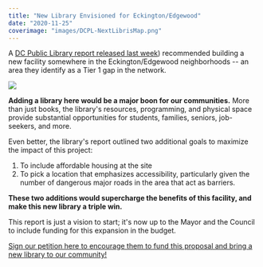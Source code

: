 ```yaml
---
title: "New Library Envisioned for Eckington/Edgewood"
date: "2020-11-25"
coverimage: "images/DCPL-NextLibrisMap.png"
---
```


A [DC Public Library report released last week](https://www.dclibrary.org/sites/default/files/DCPL_NextLibris_111020-Web.pdf)) recommended building a new facility somewhere in the Eckington/Edgewood neighborhoods -- an area they identify as a Tier 1 gap in the network.

![](/images/DCPL-NextLibrisMap.png)

**Adding a library here would be a major boon for our communities.** More than just books, the library's resources, programming, and physical space provide substantial opportunities for students, families, seniors, job-seekers, and more.

Even better, the library's report outlined two additional goals to maximize the impact of this project:  
  
1) To include affordable housing at the site  
2) To pick a location that emphasizes accessibility, particularly given the number of dangerous major roads in the area that act as barriers.

**These two additions would supercharge the benefits of this facility, and make this new library a triple win.**  
  
This report is just a vision to start; it's now up to the Mayor and the Council to include funding for this expansion in the budget.  
  
[Sign our petition here to encourage them to fund this proposal and bring a new library to our community!](https://mailchi.mp/e95201579644/eckingtonedgewood-public-library)
